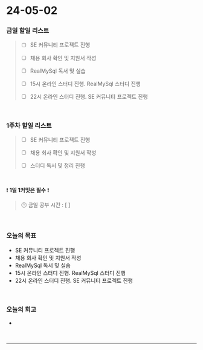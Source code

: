 # 24-05-02
### 금일 할일 리스트
> - [ ]  SE 커뮤니티 프로젝트 진행
>
> - [ ]  채용 회사 확인 및 지원서 작성
>
> - [ ]  RealMySql 독서 및 실습
>
> - [ ]  15시 온라인 스터디 진행. RealMySql 스터디 진행
>
> - [ ]  22시 온라인 스터디 진행. SE 커뮤니티 프로젝트 진행

<br/>

### 1주차 할일 리스트  
> - [ ]  SE 커뮤니티 프로젝트 진행
>
> - [ ]  채용 회사 확인 및 지원서 작성
>
> - [ ]  스터디 독서 및 정리 진행

<br/>

❗ **1일 1커밋은 필수** ❗
> 🕒 금일 공부 시간 : [  ]

<br/>

### 오늘의 목표
- SE 커뮤니티 프로젝트 진행
- 채용 회사 확인 및 지원서 작성
- RealMySql 독서 및 실습
- 15시 온라인 스터디 진행. RealMySql 스터디 진행
- 22시 온라인 스터디 진행. SE 커뮤니티 프로젝트 진행


<br>

### 오늘의 회고
- 


<br/>

------------  
